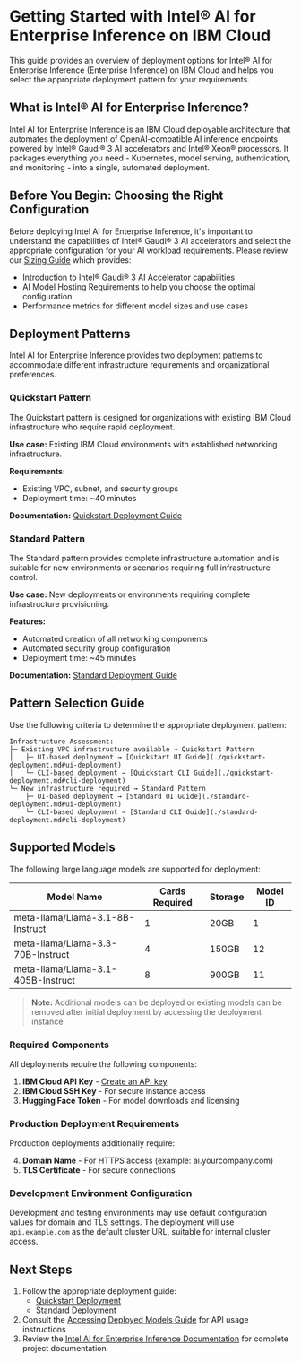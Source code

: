 # Getting Started with Intel® AI for Enterprise Inference on IBM Cloud

This guide provides an overview of deployment options for Intel® AI for Enterprise Inference (Enterprise Inference) on IBM Cloud and helps you select the appropriate deployment pattern for your requirements.

## What is Intel® AI for Enterprise Inference?

Intel AI for Enterprise Inference is an IBM Cloud deployable architecture that automates the deployment of OpenAI-compatible AI inference endpoints powered by Intel® Gaudi® 3 AI accelerators and Intel® Xeon® processors. It packages everything you need - Kubernetes, model serving, authentication, and monitoring - into a single, automated deployment.

## Before You Begin: Choosing the Right Configuration

Before deploying Intel AI for Enterprise Inference, it's important to understand the capabilities of Intel® Gaudi® 3 AI accelerators and select the appropriate configuration for your AI workload requirements. Please review our [Sizing Guide](./sizing-guide.md) which provides:

- Introduction to Intel® Gaudi® 3 AI Accelerator capabilities
- AI Model Hosting Requirements to help you choose the optimal configuration
- Performance metrics for different model sizes and use cases

## Deployment Patterns

Intel AI for Enterprise Inference provides two deployment patterns to accommodate different infrastructure requirements and organizational preferences.

### Quickstart Pattern

The Quickstart pattern is designed for organizations with existing IBM Cloud infrastructure who require rapid deployment.

**Use case:** Existing IBM Cloud environments with established networking infrastructure.

**Requirements:**
- Existing VPC, subnet, and security groups
- Deployment time: ~40 minutes

**Documentation:** [Quickstart Deployment Guide](./quickstart-deployment.md)

### Standard Pattern

The Standard pattern provides complete infrastructure automation and is suitable for new environments or scenarios requiring full infrastructure control.

**Use case:** New deployments or environments requiring complete infrastructure provisioning.

**Features:**
- Automated creation of all networking components
- Automated security group configuration
- Deployment time: ~45 minutes

**Documentation:** [Standard Deployment Guide](./standard-deployment.md)

## Pattern Selection Guide

Use the following criteria to determine the appropriate deployment pattern:

```
Infrastructure Assessment:
├─ Existing VPC infrastructure available → Quickstart Pattern
│   ├─ UI-based deployment → [Quickstart UI Guide](./quickstart-deployment.md#ui-deployment)
│   └─ CLI-based deployment → [Quickstart CLI Guide](./quickstart-deployment.md#cli-deployment)
└─ New infrastructure required → Standard Pattern
    ├─ UI-based deployment → [Standard UI Guide](./standard-deployment.md#ui-deployment)
    └─ CLI-based deployment → [Standard CLI Guide](./standard-deployment.md#cli-deployment)
```

## Supported Models

The following large language models are supported for deployment:

| Model Name | Cards Required       | Storage | Model   ID |
|------------|----------------------|---------|----------  |
| meta-llama/Llama-3.1-8B-Instruct  | 1 	  | 20GB  | 1  |
| meta-llama/Llama-3.3-70B-Instruct | 4       | 150GB | 12 |
| meta-llama/Llama-3.1-405B-Instruct| 8       | 900GB | 11 |

> **Note:** Additional models can be deployed or existing models can be removed after initial deployment by accessing the deployment instance.

### Required Components

All deployments require the following components:

1. **IBM Cloud API Key** - [Create an API key](https://cloud.ibm.com/iam/apikeys)
2. **IBM Cloud SSH Key** - For secure instance access
3. **Hugging Face Token** - For model downloads and licensing

### Production Deployment Requirements

Production deployments additionally require:

4. **Domain Name** - For HTTPS access (example: ai.yourcompany.com)
5. **TLS Certificate** - For secure connections

### Development Environment Configuration

Development and testing environments may use default configuration values for domain and TLS settings. The deployment will use `api.example.com` as the default cluster URL, suitable for internal cluster access.

## Next Steps

1. Follow the appropriate deployment guide:
   - [Quickstart Deployment](./quickstart-deployment.md)
   - [Standard Deployment](./standard-deployment.md)
2. Consult the [Accessing Deployed Models Guide](https://github.com/opea-project/Enterprise-Inference/blob/main/docs/accessing-deployed-models.md) for API usage instructions
3. Review the [Intel AI for Enterprise Inference Documentation](https://github.com/opea-project/Enterprise-Inference/tree/main/docs) for complete project documentation